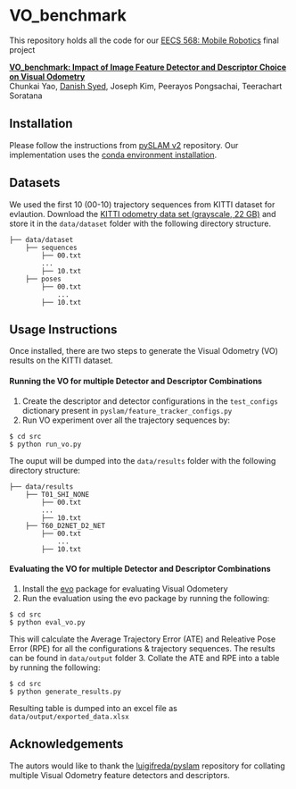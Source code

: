 # VO_benchmark
This repository holds all the code for our [EECS 568: Mobile Robotics]() final project

[**VO_benchmark: Impact of Image Feature Detector and Descriptor Choice on Visual Odometry**]()   
Chunkai Yao, [Danish Syed](https://dysdsyd.github.io), Joseph Kim, Peerayos Pongsachai, Teerachart Soratana

## Installation
Please follow the instructions from [pySLAM v2](https://github.com/luigifreda/pyslam/blob/master/CONDA.md) repository. Our implementation uses the [conda environment installation](https://github.com/luigifreda/pyslam/blob/master/CONDA.md).


## Datasets
We used the first 10 (00-10) trajectory sequences from KITTI dataset for evlaution. Download the [KITTI odometry data set (grayscale, 22 GB)](http://www.cvlibs.net/datasets/kitti/eval_odometry.php) and store it in the `data/dataset` folder with the following directory structure.
```
├── data/dataset
    ├── sequences
        ├── 00.txt
        ...
        ├── 10.txt
    ├── poses
        ├── 00.txt
            ...
        ├── 10.txt
```

## Usage Instructions
Once installed, there are two steps to generate the Visual Odometry (VO) results on the KITTI dataset. 

#### Running the VO for multiple Detector and Descriptor Combinations
1. Create the descriptor and detector configurations in the `test_configs` dictionary present in `pyslam/feature_tracker_configs.py` 
2. Run VO experiment over all the trajectory sequences by:
```
$ cd src
$ python run_vo.py
```

The ouput will be dumped into the `data/results` folder with the following directory structure:
```
├── data/results
    ├── T01_SHI_NONE
        ├── 00.txt
        ...
        ├── 10.txt
    ├── T60_D2NET_D2_NET
        ├── 00.txt
            ...
        ├── 10.txt
```

#### Evaluating the VO for multiple Detector and Descriptor Combinations
1. Install the [evo](https://github.com/MichaelGrupp/evo) package for evaluating Visual Odometery
2. Run the evaluation using the evo package by running the following:
```
$ cd src
$ python eval_vo.py
```
This will calculate the  Average Trajectory Error (ATE) and Releative Pose Error (RPE) for all the configurations & trajectory sequences. The results can be found in `data/output` folder
3. Collate the ATE and RPE into a table by running the following:
```
$ cd src
$ python generate_results.py
```
Resulting table is dumped into an excel file as `data/output/exported_data.xlsx`

## Acknowledgements
The autors would like to thank the [luigifreda/pyslam](https://github.com/luigifreda/pyslam) repository for collating multiple Visual Odometry feature detectors and descriptors.
